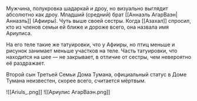 Мужчина, полукровка шадаркай и дроу, но визуально выглядит абсолютно как дроу.
Младший (средний) брат [[Аннаэль АгарВаэн|Аннаэль]] (Афииры). Чуть выше своей сестры. Когда [[Азахал]] спросил, кто из членов семьи ей ближе и дороже всего, она назвала имя Ариулиса.

На его теле такие же татуировки, что у Афииры, но птиц меньше и рисунок занимает меньше участков на теле. Часть татуировки, что находится на шее — не закрывает, в отличие от сестры, чем невероятно её раздражает. 


Второй сын Третьей Семьи Дома Тумана, официальный статус в Доме Тумана неизвестен, скорее всего, считается мёртвым. 

![[Ariuls_.png]]
![[Ариулис АгарВаэн.png]]
